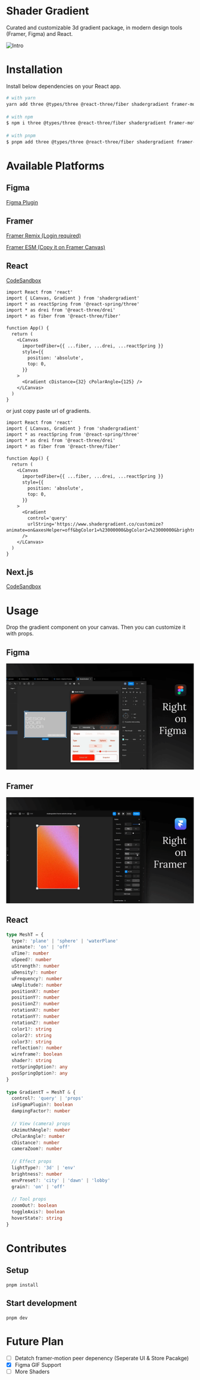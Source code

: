 # Shader Gradient

Curated and customizable 3d gradient package, in modern design tools (Framer, Figma) and React.

![Intro](./intro.gif)

# Installation

Install below dependencies on your React app.

```sh
# with yarn
yarn add three @types/three @react-three/fiber shadergradient framer-motion

# with npm
$ npm i three @types/three @react-three/fiber shadergradient framer-motion

# with pnpm
$ pnpm add three @types/three @react-three/fiber shadergradient framer-motion
```

# Available Platforms

## Figma

[Figma Plugin](https://www.figma.com/community/plugin/1203016883447870818)

## Framer

[Framer Remix (Login required)](https://framer.com/projects/new?duplicate=sJitbgOn6on6Savojbyk)

[Framer ESM (Copy it on Framer Canvas)](https://framer.com/m/Gradient-YIzl.js)

## React

[CodeSandbox](https://codesandbox.io/p/sandbox/github/ruucm/shadergradient/tree/main/apps/example-cra?file=%2Fsrc%2FApp.tsx)

```tsx
import React from 'react'
import { LCanvas, Gradient } from 'shadergradient'
import * as reactSpring from '@react-spring/three'
import * as drei from '@react-three/drei'
import * as fiber from '@react-three/fiber'

function App() {
  return (
    <LCanvas
      importedFiber={{ ...fiber, ...drei, ...reactSpring }}
      style={{
        position: 'absolute',
        top: 0,
      }}
    >
      <Gradient cDistance={32} cPolarAngle={125} />
    </LCanvas>
  )
}
```

or just copy paste url of gradients.

```tsx
import React from 'react'
import { LCanvas, Gradient } from 'shadergradient'
import * as reactSpring from '@react-spring/three'
import * as drei from '@react-three/drei'
import * as fiber from '@react-three/fiber'

function App() {
  return (
    <LCanvas
      importedFiber={{ ...fiber, ...drei, ...reactSpring }}
      style={{
        position: 'absolute',
        top: 0,
      }}
    >
      <Gradient
        control='query'
        urlString='https://www.shadergradient.co/customize?animate=on&axesHelper=off&bgColor1=%23000000&bgColor2=%23000000&brightness=1.2&cAzimuthAngle=180&cDistance=3.6&cPolarAngle=90&cameraZoom=1&color1=%2352ff89&color2=%23dbba95&color3=%23d0bce1&embedMode=off&envPreset=city&fov=45&gizmoHelper=hide&grain=on&lightType=3d&pixelDensity=1&positionX=-1.4&positionY=0&positionZ=0&reflection=0.1&rotationX=0&rotationY=10&rotationZ=0&shader=defaults&type=plane&uDensity=1.3&uFrequency=5.5&uSpeed=0.4&uStrength=4&uTime=0&wireframe=false&zoomOut=false'
      />
    </LCanvas>
  )
}
```

## Next.js

[CodeSandbox](https://codesandbox.io/p/sandbox/zjxeci?file=%2Fsrc%2Fpages%2Findex.tsx)

# Usage

Drop the gradient component on your canvas. Then you can customize it with props.

## Figma

![Figma](./figma.gif)

## Framer

![Framer](./framer.gif)

## React

```ts
type MeshT = {
  type?: 'plane' | 'sphere' | 'waterPlane'
  animate?: 'on' | 'off'
  uTime?: number
  uSpeed?: number
  uStrength?: number
  uDensity?: number
  uFrequency?: number
  uAmplitude?: number
  positionX?: number
  positionY?: number
  positionZ?: number
  rotationX?: number
  rotationY?: number
  rotationZ?: number
  color1?: string
  color2?: string
  color3?: string
  reflection?: number
  wireframe?: boolean
  shader?: string
  rotSpringOption?: any
  posSpringOption?: any
}

type GradientT = MeshT & {
  control?: 'query' | 'props'
  isFigmaPlugin?: boolean
  dampingFactor?: number

  // View (camera) props
  cAzimuthAngle?: number
  cPolarAngle?: number
  cDistance?: number
  cameraZoom?: number

  // Effect props
  lightType?: '3d' | 'env'
  brightness?: number
  envPreset?: 'city' | 'dawn' | 'lobby'
  grain?: 'on' | 'off'

  // Tool props
  zoomOut?: boolean
  toggleAxis?: boolean
  hoverState?: string
}
```

# Contributes

## Setup

```
pnpm install
```

## Start development

```
pnpm dev
```

# Future Plan

- [ ] Detatch framer-motion peer depenency (Seperate UI & Store Pacakge)
- [x] Figma GIF Support
- [ ] More Shaders
